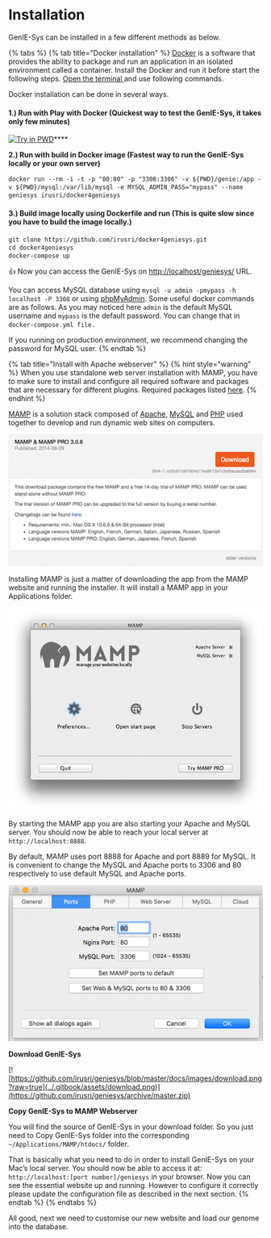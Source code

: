 # Installation

GenIE-Sys can be installed in a few different methods as below.

{% tabs %}
{% tab title="Docker installation" %}
[Docker](https://www.docker.com/) is a software that provides the ability to package and run an application in an isolated environment called a container. Install the Docker and run it before start the following steps. [Open the terminal ](https://www.ionos.com/help/email/troubleshooting-mail-basicmail-business/access-the-command-prompt-or-terminal/)and use following commands.

Docker installation can be done in several ways.

#### 1.\) Run with Play with Docker \(Quickest way to test the GenIE-Sys, it takes only few minutes\)

[![Try in PWD](https://raw.githubusercontent.com/play-with-docker/stacks/master/assets/images/button.png)](https://labs.play-with-docker.com/?stack=https://raw.githubusercontent.com/irusri/docker4geniesys/master/pwd-stack.yml)\*\*\*\*

 **2.\) Run with build in Docker image \(Fastest way to run the GenIE-Sys locally or your own server\)**                                                                            

```text
docker run --rm -i -t -p "80:80" -p "3308:3306" -v ${PWD}/genie:/app -v ${PWD}/mysql:/var/lib/mysql -e MYSQL_ADMIN_PASS="mypass" --name geniesys irusri/docker4geniesys
```

#### 3.\) Build image locally using Dockerfile and run \(This is quite slow since you have to build the image locally.\)

```text
git clone https://github.com/irusri/docker4geniesys.git  
cd docker4geniesys  
docker-compose up
```

👍 Now you can access the GenIE-Sys on [http://localhost/geniesys/](http://localhost/geniesys/) URL.

You can access MySQL database using `mysql -u admin -pmypass -h localhost -P 3308` or using [phpMyAdmin](http://localhost/phpmyadmin). Some useful docker commands are as follows. As you may noticed here `admin` is the default MySQL username and `mypass` is the default  password. You can change that in `docker-compose.yml file.`

If you running on production environment, we recommend changing the password for MySQL user. 
{% endtab %}

{% tab title="Install with Apache webserver" %}
{% hint style="warning" %}
When you use standalone web server installation with MAMP, you have to make sure to install and configure all required software and packages that are necessary for different plugins. Required packages listed [here](requirements.md).
{% endhint %}

[MAMP](https://www.mamp.info/) is a solution stack composed of [Apache](https://httpd.apache.org/), [MySQL](https://www.mysql.com/) and [PHP](https://www.php.net/) used together to develop and run dynamic web sites on computers.

![Start page of the MAMP software](../.gitbook/assets/mamp.png)

Installing MAMP is just a matter of downloading the app from the MAMP website and running the installer. It will install a MAMP app in your Applications folder.

![MAMP basic settings panel](../.gitbook/assets/mamp-02.png)

By starting the MAMP app you are also starting your Apache and MySQL server. You should now be able to reach your local server at `http://localhost:8888`.

By default, MAMP uses port 8888 for Apache and port 8889 for MySQL. It is convenient to change the MySQL and Apache ports to 3306 and 80 respectively to use default MySQL and Apache ports.

![MAMP advanced settings](../.gitbook/assets/mamp_settings.png)

**Download GenIE-Sys**

[![https://github.com/irusri/geniesys/blob/master/docs/images/download.png?raw=true](../.gitbook/assets/download.png)](https://github.com/irusri/geniesys/archive/master.zip)

**Copy GenIE-Sys to MAMP Webserver**

You will find the source of GenIE-Sys in your download folder. So you just need to Copy GenIE-Sys folder into the corresponding `~/Applications/MAMP/htdocs/` folder.

That is basically what you need to do in order to install GenIE-Sys on your Mac’s local server. You should now be able to access it at: `http://localhost:[port number]/geniesys` in your browser. Now you can see the essential website up and running. However to configure it correctly please update the configuration file as described in the next section.
{% endtab %}
{% endtabs %}

 All good, next we need to customise our new website and load our genome into the database.

